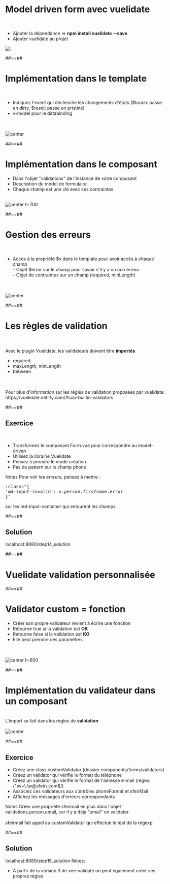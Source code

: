 <!-- .slide: class="sfeir-basic-slide" -->
# Model driven form avec vuelidate
<br>
<div class="flex-row">
    <ul>
        <li>Ajouter la dépendance => <strong>npm install vuelidate --save</strong></li>
        <li>Ajouter vuelidate au projet</li>
    </ul>
    <img src="assets/images/school/forms/vuelidate_config.png">
</div>

##==##

<!-- .slide: class="sfeir-basic-slide" -->
# Implémentation dans le template
<br>
<ul>
    <li>Indiquez l'event qui déclenche les changements d'états ($touch: passe en dirty, $reset: passe en pristine)</li>
    <li>v-model pour le databinding</li>
</ul>
<br><br>
<img alt="center" src="assets/images/school/forms/vuelidate_template.png">

##==##

<!-- .slide: class="sfeir-basic-slide" -->
# Implémentation dans le composant
<div>
    <ul>
        <li>Dans l'objet "validations" de l'instance de votre composant</li>
        <li>Description du model de formulaire</li>
        <li>Chaque champ est une clé avec ses contraintes</li>
    </ul>
</div>
<br>
<img alt="center h-700" src="assets/images/school/forms/vuelidate_component.png">

##==##

<!-- .slide: class="sfeir-basic-slide" -->
# Gestion des erreurs
<br>
<ul>
    <li>Accès à la propriété $v dans le template pour avoir accès à chaque champ
        <div> - Objet $error sur le champ pour savoir s'il y a ou non erreur</div>
        <div> - Objet de contraintes sur un champ (required, minLength)</div>
    </li>
</ul><br><br>
<img alt="center" src="assets/images/school/forms/vuelidate_error_display.png">

##==##

<!-- .slide: class="sfeir-basic-slide" -->
# Les règles de validation
<br><br>
<span>Avec le plugin Vuelidate, les validateurs doivent être <strong>importés</strong></span><br>
<ul>
    <li>required</li>
    <li>maxLength, minLength</li>
    <li>between</li>
</ul>
<br><br>
<span>Pour plus d'information sur les règles de validation proposées par vuelidate: https://vuelidate.netlify.com/#sub-builtin-validators</span>

##==##

<!-- .slide: class="sfeir-bg-pink exercice" -->
## Exercice
<br>
<ul>
    <li>Transformez le composant Form.vue pour correspondre au model-driven</li>
    <li>Utilisez la librairie Vuelidate</li>
    <li>Pensez à prendre le mode création</li>
    <li>Pas de pattern sur le champ phone</li>
</ul>

Notes
Pour voir les erreurs, pensez à mettre : <pre>:class="{ 'md-input-invalid': $v.person.firstname.$error }"</pre> sur les md-input-container qui entourent les champs

##==##

<!-- .slide: class="sfeir-bg-blue exercice" -->
## Solution
<span class="full-center">localhost:8080/step14_solution</span >

##==##

<!-- .slide: class="transition-white sfeir-bg-pink" -->
# Vuelidate validation personnalisée

##==##

<!-- .slide: class="sfeir-basic-slide" -->
# Validator custom = fonction
<ul>
    <li>Créer son propre validateur revient à écrire une fonction</li>
    <li>Retourne true si la validation est <strong>OK</strong></li>
    <li>Retourne false si la validation est <strong>KO</strong></li>
    <li>Elle peut prendre des paramètres</li>
</ul><br><br>
<img alt="center h-600" src="assets/images/school/forms/vuelidate_custom_function.png">

##==##

<!-- .slide: class="sfeir-basic-slide" -->
# Implémentation du validateur dans un composant
<br>
<span>L'import se fait dans les règles de <strong>validation</strong></span>
<br><br>
<img alt="center" src="assets/images/school/forms/vuelidate_custom_function_implementation.png">

##==##

<!-- .slide: class="sfeir-bg-pink exercice" -->
## Exercice
<ul>
    <li>Créez une class customValidator (dossier components/forms/validators)</li>
    <li>Créez un validator qui vérifie le format du téléphone</li>
    <li>Créez un validator qui vérifie le format de l'adresse e-mail (regex: /^\w+\.\w@sfeir\.com$/) </li>
    <li>Associez ces validateurs aux contrôles phoneFormat et sfeirMail</li>
    <li>Affichez les messages d'erreurs correspondants</li>
</ul>

Notes
Créer une propriété sfeirmail en plus dans l'objet validations.person.email, car il y a déjà "email" en validator.<br/><br/>
sfeirmail fait appel au customValidator qui effectue le test de la regexp

##==##

<!-- .slide: class="sfeir-bg-blue exercice" -->
## Solution
<span class="full-center" >localhost:8080/step15_solution</span>
Notes:
 - A partir de la version 3 de vee-validate on peut également créer ses propres règles
